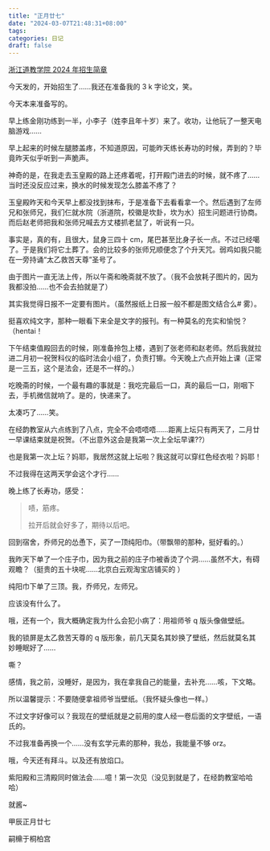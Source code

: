```yaml
---
title: "正月廿七"
date: "2024-03-07T21:48:31+08:00"
tags: 
categories: 日记
draft: false
---
```

[浙江道教学院 2024 年招生简章](https://dao-zj-cn.mikecrm.com/qk15cnt)

今天发的，开始招生了……我还在准备我的 3 k 字论文，笑。

今天本来准备写的。

早上练金刚功练到一半，小李子（姓李且年十岁）来了。收功，让他玩了一整天电脑游戏……

早上起来的时候左腿膝盖疼，不知道原因，可能昨天练长寿功的时候，弄到的？毕竟昨天似乎听到一声脆声。

神奇的是，在我走去玉皇殿的路上还疼着呢，打开殿门进去的时候，就不疼了……当时还没反应过来，换水的时候发现怎么膝盖不疼了？

玉皇殿昨天和今天早上都没找到抹布，于是准备下去看看拿一个。然后遇到了左师兄和张师兄，我们仨就水院（浙道院，校徽是坎卦，坎为水）招生问题进行协商。而后赵老师把我和张师兄喊去方丈楼抓老鼠了，听说有一只。

事实是，真的有，且很大，鼠身三四十 cm，尾巴甚至比身子长一点。不过已经噶了。于是我们将它土葬了。会的比较多的张师兄顺便念了个升天咒。弱鸡如我只能在一旁持诵“太乙救苦天尊”圣号了。

由于图片一直无法上传，所以午斋和晚斋就不放了。（我不会放耗子图片的，因为我都没拍……也不会去拍就是了）

其实我觉得日报不一定要有图片。（虽然报纸上日报一般不都是图文结合么# 雾）。

挺喜欢纯文字，那种一眼看下来全是文字的报刊。有一种莫名的充实和愉悦？（hentai！

下午结束值殿回去的时候，刚准备拎包上楼，遇到了张老师和赵老师。然后我就拉进二月初一祝贺科仪的临时法会小组了，负责打镲。今天晚上六点开始上课（正常是一三五，这个是法会，还是不一样的。）

吃晚斋的时候，一个最有趣的事就是：我吃完最后一口，真的最后一口，刚咽下去，手机微信就响了。是的，快递来了。

太凑巧了……笑。

在经韵教室从六点练到了八点，完全不会唔唔唔……距离上坛只有两天了，二月廿一早课结束就是祝贺。（不出意外这会是我第一次上全坛早课??）

也是我第一次上坛？妈耶，我居然这就上坛啦？我这就可以穿红色经衣啦？妈耶！

不过我得在这两天学会这个才行……

晚上练了长寿功，感受：

> 啧，筋疼。
> 
> 拉开后就会好多了，期待以后吧。

回到宿舍，乔师兄的怂恿下，买了一顶纯阳巾。（带飘带的那种，挺好看的。）

我昨天下单了一个庄子巾，因为我之前的庄子巾被香烫了个洞……虽然不大，有碍观瞻？（挺贵的五十块呢……北京白云观淘宝店铺买的 ）

纯阳巾下单了三顶。我，乔师兄，左师兄。

应该没有什么了。

哦，还有一个，我大概确定我为什么会犯小病了：用祖师爷 q 版头像做壁纸。

我的锁屏是太乙救苦天尊的 q 版形象，前几天莫名其妙换了壁纸，然后就莫名其妙睡眠好了……

嘶？

感情，我之前，没睡好，是因为，我在拿我自己的能量，去补充……咳，下文略。

所以温馨提示：不要随便拿祖师爷当壁纸。（我怀疑头像也一样。）

不过文字好像可以？我现在的壁纸就是之前用的度人经一卷后面的文字壁纸，一语氏的。

不过我准备再换一个……没有玄学元素的那种，我怂，我能量不够 orz。

哦，今天还有拜斗。以及还有放焰口。

紫阳殿和三清殿同时做法会……噫！第一次见（没见到就是了，在经韵教室哈哈哈）

就酱~

甲辰正月廿七

嗣檙于桐柏宫